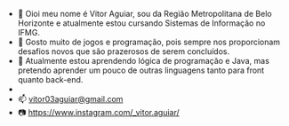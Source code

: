 - 👋 Oioi meu nome é Vitor Aguiar, sou da Região Metropolitana de Belo Horizonte e atualmente estou cursando Sistemas de Informação no IFMG.
- 👀 Gosto muito de jogos e programação, pois sempre nos proporcionam desafios novos que são prazerosos de serem concluídos.
- 🌱 Atualmente estou aprendendo lógica de programação e Java, mas pretendo aprender um pouco de outras linguagens tanto para front quanto back-end.
- 
- 📫 vitor03aguiar@gmail.com
- 📷 https://www.instagram.com/_vitor.aguiar/

<!---
VitorDAguiar/VitorDAguiar is a ✨ special ✨ repository because its `README.md` (this file) appears on your GitHub profile.
You can click the Preview link to take a look at your changes.
--->
